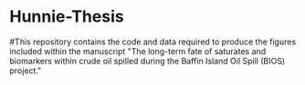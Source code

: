 # Hunnie-Thesis

#This repository contains the code and data required to produce the figures included within the manuscript "The long-term fate of saturates and biomarkers within crude oil spilled during the Baffin Island Oil Spill (BIOS) project."
